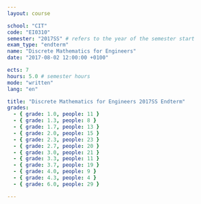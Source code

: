 ```yaml
---
layout: course

school: "CIT"
code: "EI0310"
semester: "2017SS" # refers to the year of the semester start
exam_type: "endterm"
name: "Discrete Mathematics for Engineers"
date: "2017-08-02 12:00:00 +0100"

ects: 7
hours: 5.0 # semester hours
mode: "written"
lang: "en"

title: "Discrete Mathematics for Engineers 2017SS Endterm"
grades:
  - { grade: 1.0, people: 11 }
  - { grade: 1.3, people: 8 }
  - { grade: 1.7, people: 13 }
  - { grade: 2.0, people: 15 }
  - { grade: 2.3, people: 23 }
  - { grade: 2.7, people: 20 }
  - { grade: 3.0, people: 21 }
  - { grade: 3.3, people: 11 }
  - { grade: 3.7, people: 19 }
  - { grade: 4.0, people: 9 }
  - { grade: 4.3, people: 4 }
  - { grade: 6.0, people: 29 }

---
```



